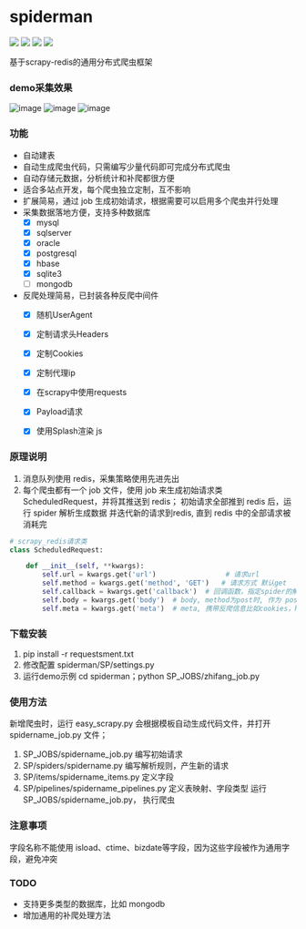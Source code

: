 # spiderman
![](https://img.shields.io/badge/python-3.6%2B-brightgreen)
![](https://img.shields.io/badge/Scrapy-1.6%2B-orange)
![](https://img.shields.io/badge/scrapy--redis-0.6%2B-yellowgreen)
![](https://img.shields.io/badge/SQLAlchemy-1.3%2B-green)

基于scrapy-redis的通用分布式爬虫框架

### demo采集效果
![image](https://github.com/TurboWay/spiderman/blob/master/example/file.jpg)
![image](https://github.com/TurboWay/spiderman/blob/master/example/file_meta.jpg)
![image](https://github.com/TurboWay/spiderman/blob/master/example/list_data.jpg)

### 功能

- 自动建表
- 自动生成爬虫代码，只需编写少量代码即可完成分布式爬虫
- 自动存储元数据，分析统计和补爬都很方便
- 适合多站点开发，每个爬虫独立定制，互不影响
- 扩展简易，通过 job 生成初始请求，根据需要可以启用多个爬虫并行处理
- 采集数据落地方便，支持多种数据库
    - [x] mysql
    - [x] sqlserver
    - [x] oracle
    - [x] postgresql
    - [x] hbase
    - [x] sqlite3
    - [ ] mongodb
- 反爬处理简易，已封装各种反爬中间件
    - [x] 随机UserAgent
    - [x] 定制请求头Headers
    - [x] 定制Cookies
    - [x] 定制代理ip
    - [x] 在scrapy中使用requests
    - [x] Payload请求
    - [x] 使用Splash渲染 js


### 原理说明
1. 消息队列使用 redis，采集策略使用先进先出
2. 每个爬虫都有一个 job 文件，使用 job 来生成初始请求类 ScheduledRequest，并将其推送到 redis；
初始请求全部推到 redis 后，运行 spider 解析生成数据 并迭代新的请求到redis, 直到 redis 中的全部请求被消耗完
```python
# scrapy_redis请求类
class ScheduledRequest:

    def __init__(self, **kwargs):
        self.url = kwargs.get('url')                 # 请求url
        self.method = kwargs.get('method', 'GET')   # 请求方式 默认get
        self.callback = kwargs.get('callback')  # 回调函数，指定spider的解析函数
        self.body = kwargs.get('body')  # body, method为post时, 作为 post表单
        self.meta = kwargs.get('meta')  # meta, 携带反爬信息比如cookies，headers; 以及一些元数据，比如 pagenum
```


### 下载安装
1. pip install -r requestsment.txt
2. 修改配置 spiderman/SP/settings.py
3. 运行demo示例
    cd spiderman；python SP_JOBS/zhifang_job.py


### 使用方法
新增爬虫时，运行 easy_scrapy.py 会根据模板自动生成代码文件，并打开 spidername_job.py 文件；
1. SP_JOBS/spidername_job.py    编写初始请求
2. SP/spiders/spidername.py     编写解析规则，产生新的请求
3. SP/items/spidername_items.py   定义字段
4. SP/pipelines/spidername_pipelines.py  定义表映射、字段类型
运行 SP_JOBS/spidername_job.py， 执行爬虫


### 注意事项
字段名称不能使用 isload、ctime、bizdate等字段，因为这些字段被作为通用字段，避免冲突


### TODO
- 支持更多类型的数据库，比如 mongodb
- 增加通用的补爬处理方法
